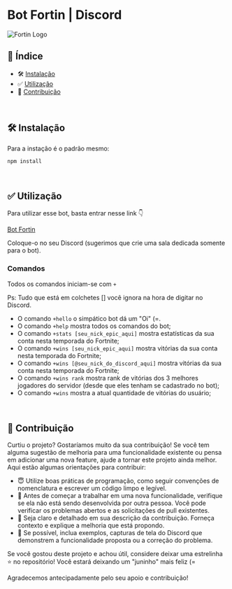 # Bot Fortin | Discord

![Fortin Logo](.github/fortin1.png)

## 📃 Índice

- 🛠️ [Instalação](#instalação)
- ✅ [Utilização](#utilização)
- 🤝 [Contribuição](#contribuição)

<br>

## 🛠️ Instalação

Para a instação é o padrão mesmo:

```
npm install
```

<br>

## ✅ Utilização

Para utilizar esse bot, basta entrar nesse link 👇

[Bot Fortin](https://jhonatandavid.com/bot-fortin/)

Coloque-o no seu Discord (sugerimos que crie uma sala dedicada somente para o bot).

### Comandos

Todos os comandos iniciam-se com `+`

Ps: Tudo que está em colchetes [] você ignora na hora de digitar no Discord.

- O comando `+hello` o simpático bot dá um "Oi" (=.
- O comando `+help` mostra todos os comandos do bot;
- O comando `+stats [seu_nick_epic_aqui]` mostra estatísticas da sua conta nesta temporada do Fortnite;
- O comando `+wins [seu_nick_epic_aqui]` mostra vitórias da sua conta nesta temporada do Fortnite;
- O comando `+wins [@seu_nick_do_discord_aqui]` mostra vitórias da sua conta nesta temporada do Fortnite;
- O comando `+wins rank` mostra rank de vitórias dos 3 melhores jogadores do servidor (desde que eles tenham se cadastrado no bot);
- O comando `+wins` mostra a atual quantidade de vitórias do usuário;

<br>

## 🤝 Contribuição

Curtiu o projeto? Gostaríamos muito da sua contribuição! Se você tem alguma sugestão de melhoria para uma funcionalidade existente ou pensa em adicionar uma nova feature, ajude a tornar este projeto ainda melhor. Aqui estão algumas orientações para contribuir:

- 😇 Utilize boas práticas de programação, como seguir convenções de nomenclatura e escrever um código limpo e legível.
- 🤔 Antes de começar a trabalhar em uma nova funcionalidade, verifique se ela não está sendo desenvolvida por outra pessoa. Você pode verificar os problemas abertos e as solicitações de pull existentes.
- 🧼 Seja claro e detalhado em sua descrição da contribuição. Forneça contexto e explique a melhoria que está propondo.
- 📸 Se possível, inclua exemplos, capturas de tela do Discord que demonstrem a funcionalidade proposta ou a correção do problema.

Se você gostou deste projeto e achou útil, considere deixar uma estrelinha ⭐ no repositório! Você estará deixando um "juninho" mais feliz (=

Agradecemos antecipadamente pelo seu apoio e contribuição!
